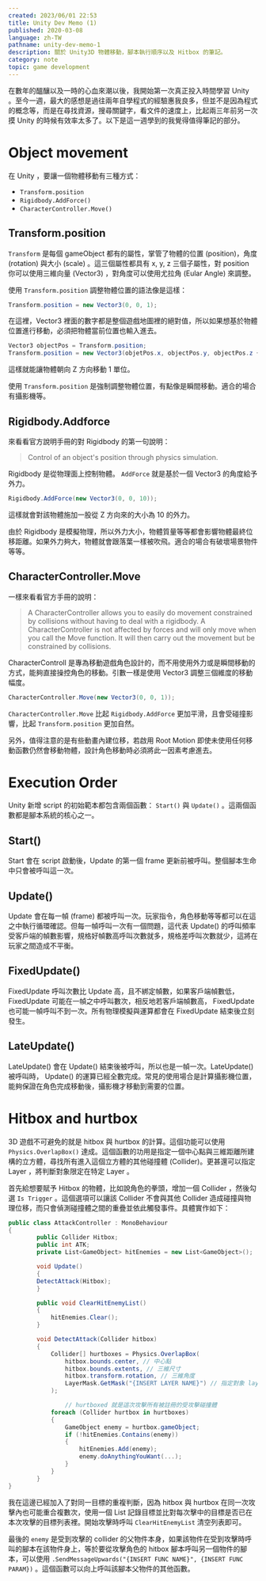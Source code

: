 ```yaml
---
created: 2023/06/01 22:53
title: Unity Dev Memo (1)
published: 2020-03-08
language: zh-TW
pathname: unity-dev-memo-1
description: 關於 Unity3D 物體移動，腳本執行順序以及 Hitbox 的筆記。
category: note
topic: game development
---
```


在數年的醞釀以及一時的心血來潮以後，我開始第一次真正投入時間學習 Unity 。至今一週，最大的感想是過往兩年自學程式的經驗惠我良多，但並不是因為程式的概念等，而是在尋找資源，搜尋關鍵字，看文件的速度上，比起兩三年前另一次摸 Unity 的時候有效率太多了。以下是這一週學到的我覺得值得筆記的部分。

# Object movement

在 Unity ，要讓一個物體移動有三種方式：

- `Transform.position`
- `Rigidbody.AddForce()`
- `CharacterController.Move()`

## Transform.position

`Transform` 是每個 gameObject 都有的屬性，掌管了物體的位置 (position)，角度 (rotation) 與大小 (scale) 。這三個屬性都具有 x, y, z 三個子屬性，對 position 你可以使用三維向量 (Vector3) ，對角度可以使用尤拉角 (Eular Angle) 來調整。

使用 `Transform.position` 調整物體位置的語法像是這樣：

```csharp
Transform.position = new Vector3(0, 0, 1);
```

在這裡，Vector3 裡面的數字都是整個遊戲地圖裡的絕對值，所以如果想基於物體位置進行移動，必須把物體當前位置也輸入進去。

```csharp
Vector3 objectPos = Transform.position;
Transform.position = new Vector3(objetPos.x, objectPos.y, objectPos.z + 1);
```

這樣就能讓物體朝向 Z 方向移動 1 單位。

使用 `Transform.position` 是強制調整物體位置，有點像是瞬間移動。適合的場合有攝影機等。

## Rigidbody.Addforce

來看看官方說明手冊的對 Rigidbody 的第一句說明：

> Control of an object's position through physics simulation.

Rigidbody 是從物理面上控制物體。 `AddForce` 就是基於一個 Vector3 的角度給予外力。

```csharp
Rigidbody.AddForce(new Vector3(0, 0, 10));
```

這樣就會對該物體施加一股從 Z 方向來的大小為 10 的外力。

由於 Rigidbody 是模擬物理，所以外力大小，物體質量等等都會影響物體最終位移距離。如果外力夠大，物體就會跟落葉一樣被吹飛。適合的場合有破壞場景物件等等。

## CharacterController.Move

一樣來看看官方手冊的說明：

> A CharacterController allows you to easily do movement constrained by collisions without having to deal with a rigidbody. A CharacterController is not affected by forces and will only move when you call the Move function. It will then carry out the movement but be constrained by collisions.

CharacterControll 是專為移動遊戲角色設計的，而不用使用外力或是瞬間移動的方式，能夠直接操控角色的移動。引數一樣是使用 Vector3 調整三個維度的移動幅度。

```csharp
CharacterController.Move(new Vector3(0, 0, 1));
```

`CharacterController.Move` 比起 `Rigidbody.AddForce` 更加平滑，且會受碰撞影響，比起 `Transform.position` 更加自然。

另外，值得注意的是有些動畫內建位移，若啟用 Root Motion 即使未使用任何移動函數仍然會移動物體，設計角色移動時必須將此一因素考慮進去。

# Execution Order

Unity 新增 script 的初始範本都包含兩個函數： `Start()` 與 `Update()` 。這兩個函數都是腳本系統的核心之一。

## Start()

Start 會在 script 啟動後，Update 的第一個 frame 更新前被呼叫。整個腳本生命中只會被呼叫這一次。

## Update()

Update 會在每一幀 (frame) 都被呼叫一次。玩家指令，角色移動等等都可以在這之中執行循環確認。但每一幀呼叫一次有一個問題，這代表 Update() 的呼叫頻率受客戶端的幀數影響，規格好幀數高呼叫次數就多，規格差呼叫次數就少，這將在玩家之間造成不平衡。

## FixedUpdate()

FixedUpdate 呼叫次數比 Update 高，且不綁定幀數，如果客戶端幀數低， FixedUpdate 可能在一幀之中呼叫數次，相反地若客戶端幀數高， FixedUpdate 也可能一幀呼叫不到一次。所有物理模擬與運算都會在 FixedUpdate 結束後立刻發生。

## LateUpdate()

LateUpdate() 會在 Update() 結束後被呼叫，所以也是一幀一次。LateUpdate() 被呼叫時， Update() 的運算已經全數完成。常見的使用場合是計算攝影機位置，能夠保證在角色完成移動後，攝影機才移動到需要的位置。

# Hitbox and hurtbox

3D 遊戲不可避免的就是 hitbox 與 hurtbox 的計算。這個功能可以使用 `Physics.OverlapBox()` 達成。這個函數的功用是指定一個中心點與三維距離所建構的立方體，尋找所有進入這個立方體的其他碰撞體 (Collider)。更甚還可以指定 Layer ，將判斷對象限定在特定 Layer 。

首先給想要賦予 Hitbox 的物體，比如說角色的拳頭，增加一個 Collider ，然後勾選 `Is Trigger` 。這個選項可以讓該 Collider 不會與其他 Collider 造成碰撞與物理位移，而只會偵測碰撞體之間的重疊並依此觸發事件。具體實作如下：

```csharp
public class AttackController : MonoBehaviour
{
		public Collider Hitbox;
		public int ATK;
		private List<GameObject> hitEnemies = new List<GameObject>();

		void Update()
		{
        DetectAttack(Hitbox);
		}

		public void ClearHitEnemyList()
		{
		    hitEnemies.Clear();
		}

		void DetectAttack(Collider hitbox)
		{
		    Collider[] hurtboxes = Physics.OverlapBox(
		        hitbox.bounds.center, // 中心點
		        hitbox.bounds.extents, // 三維尺寸
		        hitbox.transform.rotation, // 三維角度
		        LayerMask.GetMask("{INSERT LAYER NAME}") // 指定對象 layer
		    );

				// hurtboxed 就是這次攻擊所有被註冊的受攻擊碰撞體
		    foreach (Collider hurtbox in hurtboxes)
		    {
		        GameObject enemy = hurtbox.gameObject;
		        if (!hitEnemies.Contains(enemy))
		        {
		            hitEnemies.Add(enemy);
		            enemy.doAnythingYouWant(...);
		        }
		    }
		}
}
```

我在這邊已經加入了對同一目標的重複判斷，因為 hitbox 與 hurtbox 在同一次攻擊內也可能重合複數次，使用一個 List 記錄目標並比對每次擊中的目標是否已在本次攻擊的目標列表裡。開始攻擊時呼叫 `ClearHitEnemyList` 清空列表即可。

最後的 `enemy` 是受到攻擊的 collider 的父物件本身，如果該物件在受到攻擊時呼叫的腳本在該物件身上，等於要從攻擊角色的 hitbox 腳本呼叫另一個物件的腳本，可以使用 `.SendMessageUpwards("{INSERT FUNC NAME}", {INSERT FUNC PARAM})` 。這個函數可以向上呼叫該腳本父物件的其他函數。

